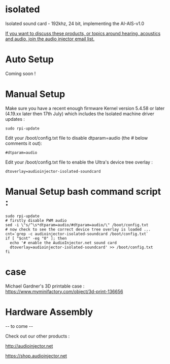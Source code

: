 # isolated
Isolated sound card - 192khz, 24 bit, implementing the AI-AIS-v1.0

[If you want to discuss these products, or topics around hearing, acoustics and audio, join the audio injector email list.](https://lists.audioinjector.net/mailman/listinfo/people)

# Auto Setup

Coming soon !

# Manual Setup

Make sure you have a recent enough firmware Kernel version 5.4.58 or later (4.19.xx later then 17th July) which includes the Isolated machine driver updates :

```
sudo rpi-update
```

Edit your /boot/config.txt file to disable dtparam=audio (the # below comments it out):
```
#dtparam=audio
```

Edit your /boot/config.txt file to enable the Ultra's device tree overlay :
```
dtoverlay=audioinjector-isolated-soundcard
```  

# Manual Setup bash command script :
```
sudo rpi-update
# firstly disable PWM audio
sed -i \"s/^\s*dtparam=audio/#dtparam=audio/\" /boot/config.txt
# now check to see the correct device tree overlay is loaded ...
cnt=`grep -c audioinjector-isolated-soundcard /boot/config.txt`
if [ "$cnt" -eq "0" ]; then
  echo '# enable the AudioInjector.net sound card
  dtoverlay=audioinjector-isolated-soundcard' >> /boot/config.txt
fi
```
# case

Michael Gardner's 3D printable case : https://www.myminifactory.com/object/3d-print-136656

# Hardware Assembly
 -- to come --

Check out our other products :

http://audioinjector.net

https://shop.audioinjector.net
